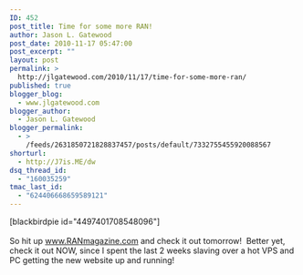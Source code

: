 ```yaml
---
ID: 452
post_title: Time for some more RAN!
author: Jason L. Gatewood
post_date: 2010-11-17 05:47:00
post_excerpt: ""
layout: post
permalink: >
  http://jlgatewood.com/2010/11/17/time-for-some-more-ran/
published: true
blogger_blog:
  - www.jlgatewood.com
blogger_author:
  - Jason L. Gatewood
blogger_permalink:
  - >
    /feeds/2631850721828837457/posts/default/7332755455920088567
shorturl:
  - http://J7is.ME/dw
dsq_thread_id:
  - "160035259"
tmac_last_id:
  - "624406668659589121"
---
```

[blackbirdpie id="4497401708548096"]<br /><br />So hit up www.RANmagazine.com and check it out tomorrow!  Better yet, check it out NOW, since I spent the last 2 weeks slaving over a hot VPS and PC getting the new website up and running!